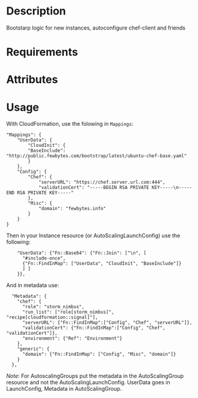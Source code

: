 Description
===========
Bootstarp logic for new instances, autoconfigure chef-client and friends


Requirements
============

Attributes
==========

Usage
=====
With CloudFormation, use the folowing in `Mappings`:

    "Mappings": {
        "UserData": {
            "CloudInit": {
            "BaseInclude": "http://public.fewbytes.com/bootstrap/latest/ubuntu-chef-base.yaml"
            }
        },
        "Config": {
            "Chef": {
                "serverURL": "https://chef.server.url.com:444",
                "validationCert": "-----BEGIN RSA PRIVATE KEY-----\n-----END RSA PRIVATE KEY-----"
            },
            "Misc": {
                "domain": "fewbytes.info"
            }
        }
    }

Then in your Instance resource (or AutoScalingLaunchConfig) use the following:

        "UserData": {"Fn::Base64": {"Fn::Join": ["\n", [
          "#include-once",
          {"Fn::FindInMap": ["UserData", "CloudInit", "BaseInclude"]}
          ] ]
        }},

And in metadata use:

      "Metadata": {
        "chef": {
          "role": "storm_nimbus",
          "run_list": ["role[storm_nimbus]", "recipe[cloudformation::signal]"],
          "serverURL": {"Fn::FindInMap":["Config", "Chef", "serverURL"]},
          "validationCert": {"Fn::FindInMap":["Config", "Chef", "validationCert"]},
          "environment": {"Ref": "Environment"}
        },
        "generic": {
          "domain": {"Fn::FindInMap": ["Config", "Misc", "domain"]}
        }
      },

*Note*: For AutoscalingGroups put the metadata in the AutoScalingGroup resource and not the AutoScalingLaunchConfig. UserData goes in LaunchConfig, Metadata in AutoScalingGroup.
